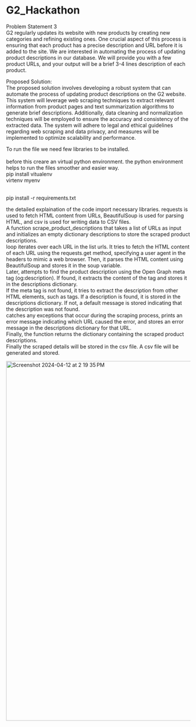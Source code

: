 # G2_Hackathon


Problem Statement 3</br>
G2 regularly updates its website with new products by creating new categories and refining existing ones. One crucial aspect of this process is ensuring that each product has a precise description and URL before it is added to the site. We are interested in automating the process of updating product descriptions in our database. We will provide you with a few product URLs, and your output will be a brief 3-4 lines description of each product.
</br>

Proposed Solution:</br>
The proposed solution involves developing a robust system that can automate the process of updating product descriptions on the G2 website. This system will leverage web scraping techniques to extract relevant information from product pages and text summarization algorithms to generate brief descriptions. Additionally, data cleaning and normalization techniques will be employed to ensure the accuracy and consistency of the extracted data. The system will adhere to legal and ethical guidelines regarding web scraping and data privacy, and measures will be implemented to optimize scalability and performance.

To run the file we need few libraries to be installed.
</br></br>
before this creare an virtual python environment. the python environment helps to run the files smoother and easier way.</br>
pip install vitualenv</br>
virtenv myenv</br>


</br>
pip install -r requirements.txt

the detailed explaination of the code
import necessary libraries. requests is used to fetch HTML content from URLs, BeautifulSoup is used for parsing HTML, and csv is used for writing data to CSV files.</br>
A function scrape_product_descriptions that takes a list of URLs as input and initializes an empty dictionary descriptions to store the scraped product descriptions.</br>
loop iterates over each URL in the list urls. It tries to fetch the HTML content of each URL using the requests.get method, specifying a user agent in the headers to mimic a web browser. Then, it parses the HTML content using BeautifulSoup and stores it in the soup variable.</br>
Later, attempts to find the product description using the Open Graph meta tag (og:description). If found, it extracts the content of the tag and stores it in the descriptions dictionary.</br>
If the meta tag is not found, it tries to extract the description from other HTML elements, such as tags. If a description is found, it is stored in the descriptions dictionary. If not, a default message is stored indicating that the description was not found.</br>
catches any exceptions that occur during the scraping process, prints an error message indicating which URL caused the error, and stores an error message in the descriptions dictionary for that URL.</br>
Finally, the function returns the dictionary containing the scraped product descriptions.</br>
Finally the scraped details will be stored in the csv file. A csv file will be generated and stored.

<img width="980" alt="Screenshot 2024-04-12 at 2 19 35 PM" src="https://github.com/abhipawar2003/G2_Hackathon/assets/112234264/5aa080f4-3b38-4195-9009-9d597a218cee">

